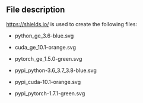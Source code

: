 
## File description

<https://shields.io/> is used to create the following files:

- python_ge_3.6-blue.svg
- cuda_ge_10.1-orange.svg
- pytorch_ge_1.5.0-green.svg

- pypi_python-3.6_3.7_3.8-blue.svg
- pypi_cuda-10.1-orange.svg
- pypi_pytorch-1.7.1-green.svg
